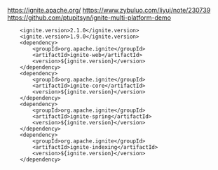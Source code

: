 
https://ignite.apache.org/
https://www.zybuluo.com/liyuj/note/230739
https://github.com/ptupitsyn/ignite-multi-platform-demo

		<ignite.version>2.1.0</ignite.version>
		<ignite.version>1.9.0</ignite.version>
		<dependency>
			<groupId>org.apache.ignite</groupId>
			<artifactId>ignite-web</artifactId>
			<version>${ignite.version}</version>
		</dependency>
		<dependency>
			<groupId>org.apache.ignite</groupId>
			<artifactId>ignite-core</artifactId>
			<version>${ignite.version}</version>
		</dependency>
		<dependency>
			<groupId>org.apache.ignite</groupId>
			<artifactId>ignite-spring</artifactId>
			<version>${ignite.version}</version>
		</dependency> 
		<dependency>
			<groupId>org.apache.ignite</groupId>
			<artifactId>ignite-indexing</artifactId>
			<version>${ignite.version}</version>
		</dependency>

<bean class="org.springframework.jdbc.datasource.DriverManagerDataSource" id="dataSource">
    <property name="driverClassName" value="com.mysql.jdbc.Driver"></property>
    <property name="url" value="jdbc:mysql://localhost:3306/mydbname"></property>
    <property name="username" value="tests"></property>
    <property name="password" value="tests"></property>
</bean>

<bean class="org.apache.ignite.configuration.IgniteConfiguration" id="ignite.cfg">
    <property name="cacheConfiguration">
        <list>
            <bean class="org.apache.ignite.configuration.CacheConfiguration">
                <property name="name" value="personCache"></property>
                <property name="readThrough" value="true"></property>
                <property name="writeThrough" value="true"></property>
                <property name="cacheStoreFactory">
                    <bean class="javax.cache.configuration.FactoryBuilder" factory-method="factoryOf">
                        <constructor-arg value="myexamples.store.PersonStore"></constructor-arg>
                    </bean>
                </property>
                <property name="queryEntities">
                    <list>
                        <bean class="org.apache.ignite.cache.QueryEntity">
                            <property name="keyType" value="java.lang.Long"></property>
                            <property name="valueType" value="ignite.myexamples.model.Person"></property>
                            <property name="fields">
                                <map>
                                    <entry key="id" value="java.lang.Long"></entry>
                                    <entry key="name" value="java.lang.String"></entry>
                                    <entry key="orgId" value="java.lang.Long"></entry>
                                    <entry key="salary" value="java.lang.Integer"></entry>
                                </map>
                            </property>
                        </bean>
                    </list>
                </property>
            </bean>
        </list>
    </property>
    <property name="peerClassLoadingEnabled" value="true"></property>
</bean>
